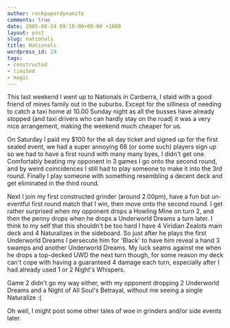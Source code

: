 ```yaml
---
author: rockpaperdynamite
comments: true
date: 2005-08-24 09:10:00+00:00 +1000
layout: post
slug: nationals
title: Nationals
wordpress_id: 19
tags:
- constructed
- limited
- magic 
---
```


This last weekend I went up to Nationals in Canberra, I staid with a good friend of mines family out in the suburbs. Except for the silliness of needing to catch a taxi home at 10.00 Sunday night as all the busses have already stopped (and taxi drivers who can hardly stay on the road) it was a very nice arrangement, making the weekend much cheaper for us.

On Saturday I paid my $100 for the all day ticket and signed up for the first sealed event, we had a super annoying 68 (or some such) players sign up so we had to have a first round with many many byes, I didn't get one. Comfortably beating my opponent in 3 games I go onto the second round, and by weird coincidences I still had to play someone to make it into the 3rd round. Finally I play someone with something resembling a decent deck and get eliminated in the third round.

Next I join my first constructed grinder (around 2.00pm), have a fun but un-eventful first round match that I win, then move onto the second round. I get rather surprised when my opponent drops a Howling Mine on turn 2, and then the penny drops when he drops a Underworld Dreams a turn later. I think to my self that this shouldn't be too hard I have 4 Viridian Zealots main deck and 4 Naturalizes in the sideboard. So just after he plays the first Underworld Dreams I persecute him for 'Black' to have him reveal a hand 3 swamps and another Underworld Dreams. My luck seams against me when he drops a top-decked UWD the next turn though, for some reason my deck can't cope with having a guaranteed 4 damage each turn, especially after I had already used 1 or 2 Night's Whispers.

Game 2 didn't go my way either, with my opponent dropping 2 Underworld Dreams and a Night of All Soul's Betrayal, without me seeing a single Naturalize :(

Oh well, I might post some other tales of woe in grinders and/or side events later.




